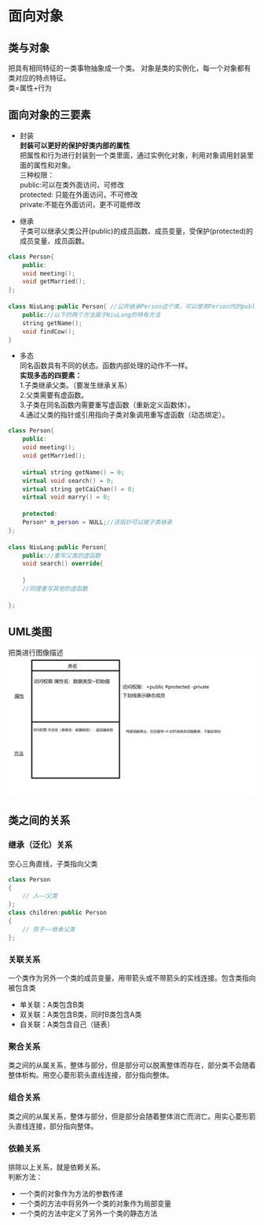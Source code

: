 # 面向对象
## 类与对象
把具有相同特征的一类事物抽象成一个类。
对象是类的实例化，每一个对象都有类对应的特点特征。</br>
类=属性+行为

## 面向对象的三要素
* 封装</br>
<b>封装可以更好的保护好类内部的属性</b></br>
把属性和行为进行封装到一个类里面，通过实例化对象，利用对象调用封装里面的属性和对象。</br>
三种权限：</br>
public:可以在类外面访问，可修改</br>
protected: 只能在外面访问，不可修改</br>
private:不能在外面访问，更不可能修改</br>

* 继承</br>
子类可以继承父类公开(public)的成员函数、成员变量，受保护(protected)的成员变量、成员函数。

```cpp
class Person{
    public:
    void meeting();
    void getMarried();
};

class NiuLang:public Person{ //公开继承Person这个类，可以使用Person内的public方法
    public://以下的两个方法属于NiuLang的特有方法
    string getName();
    void findCow();
}
```
* 多态</br>
同名函数具有不同的状态。函数内部处理的动作不一样。</br>
<b>实现多态的四要素：</b></br>
1.子类继承父类。（要发生继承关系）</br>
2.父类需要有虚函数。</br>
3.子类在同名函数内需要重写虚函数（重新定义函数体）。</br>
4.通过父类的指针或引用指向子类对象调用重写虚函数（动态绑定）。

```cpp
class Person{
    public:
    void meeting();
    void getMarried();

    virtual string getName() = 0;
    virtual void search() = 0;
    virtual string getCaiChan() = 0;
    virtual void marry() = 0;

    protected:
    Person* m_person = NULL;//该指针可以被子类继承
};

class NiuLang:public Person{
    public://重写父类的虚函数
    void search() override{

    }
    //同理重写其他的虚函数

};
```
## UML类图
把类进行图像描述
![alt text](笔记图片/uml_class.png)

## 类之间的关系
### 继承（泛化）关系
空心三角直线，子类指向父类
```cpp
class Person
{
    // 人——父类
};
class children:public Person
{
    // 孩子——继承父类
};
```
### 关联关系
一个类作为另外一个类的成员变量，用带箭头或不带箭头的实线连接。包含类指向被包含类
* 单关联：A类包含B类
* 双关联：A类包含B类，同时B类包含A类
* 自关联：A类包含自己（链表）
### 聚合关系
类之间的从属关系，整体与部分，但是部分可以脱离整体而存在，部分类不会随着整体析构。用空心菱形箭头直线连接，部分指向整体。
### 组合关系
类之间的从属关系，整体与部分，但是部分会随着整体消亡而消亡。用实心菱形箭头直线连接，部分指向整体。
### 依赖关系
排除以上关系，就是依赖关系。</br>
判断方法：</br>
* 一个类的对象作为方法的参数传递
* 一个类的方法中将另外一个类的对象作为局部变量
* 一个类的方法中定义了另外一个类的静态方法